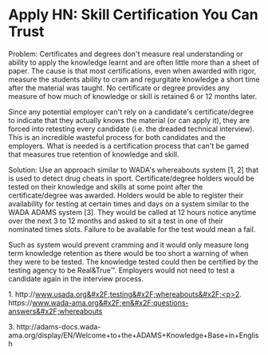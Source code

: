# Apply HN: Skill Certification You Can Trust

Problem: Certificates and degrees don&#x27;t measure real understanding or ability to apply the knowledge learnt and are often little more than a sheet of paper. The cause is that most certifications, even when awarded with rigor, measure the students ability to cram and regurgitate knowledge a short time after the material was taught. No certificate or degree provides any measure of how much of knowledge or skill is retained 6 or 12 months later.<p>Since any potential employer can&#x27;t rely on a candidate&#x27;s certificate&#x2F;degree to indicate that they  actually knows the material (or can apply it), they are forced into retesting every candidate (i.e. the dreaded technical interview). This is an incredible wasteful process for both candidates and the employers. What is needed is a certification process that can&#x27;t be gamed that measures true retention of knowledge and skill.<p>Solution: Use an approach similar to WADA&#x27;s whereabouts system [1, 2] that is used to detect drug cheats in sport. Certificate&#x2F;degree holders would be tested on their knowledge and skills at some point after the certificate&#x2F;degree was awarded. Holders would be able to register their availability for testing at certain times and days on a system similar to the WADA ADAMS system [3]. They would be called at 12 hours notice anytime over the next 3 to 12 months and asked to sit a test in one of their nominated times slots. Failure to be available for the test would mean a fail.<p>Such as system would prevent cramming and it would only measure long term knowledge retention as there would be too short a warning of when they were to be tested. The knowledge tested could then be certified by the testing agency to be Real&amp;True™. Employers would not need to test a candidate again in the interview process.<p>1. http:&#x2F;&#x2F;www.usada.org&#x2F;testing&#x2F;whereabouts&#x2F;<p>2. https:&#x2F;&#x2F;www.wada-ama.org&#x2F;en&#x2F;questions-answers&#x2F;whereabouts<p>3. http:&#x2F;&#x2F;adams-docs.wada-ama.org&#x2F;display&#x2F;EN&#x2F;Welcome+to+the+ADAMS+Knowledge+Base+in+English
